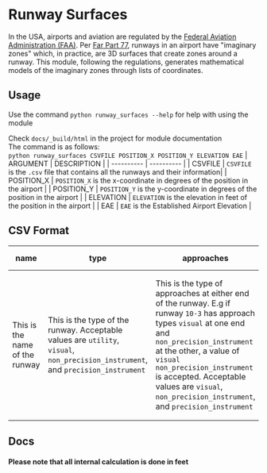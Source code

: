 # Runway Surfaces
In the USA, airports and aviation are regulated by the [Federal Aviation Administration (FAA)](https://www.faa.gov/). Per [Far Part 77](https://www.ecfr.gov/current/title-14/chapter-I/subchapter-E/part-77), runways in an airport have "imaginary zones" which, in practice, are 3D surfaces that create zones around a runway. This module, following the regulations, generates mathematical models of the imaginary zones through lists of coordinates.

## Usage
Use the command `python runway_surfaces --help` for help with using the module

Check `docs/_build/html` in the project for module documentation\
The command is as follows:\
`python runway_surfaces CSVFILE POSITION_X POSITION_Y ELEVATION EAE`
| ARGUMENT | DESCRIPTION |
| ---------- | ---------- |
| CSVFILE | `CSVFILE` is the `.csv` file that contains all the runways and their information|
| POSITION_X | `POSITION_X` is the x-coordinate in degrees of the position in the airport |
| POSITION_Y | `POSITION_Y` is the y-coordinate in degrees of the position in the airport |
| ELEVATION | `ELEVATION` is the elevation in feet of the position in the airport |
| EAE | `EAE` is the Established Airport Elevation |

## CSV Format

| name | type | approaches | coords | end names | special surface |
| ----- | ----- | ----- | ----- | ----- | ----- |
| This is the name of the runway | This is the type of the runway. Acceptable values are `utility`, `visual`, `non_precision_instrument`, and `precision_instrument` | This is the type of approaches at either end of the runway. E.g if runway `10-3` has approach types `visual` at one end and `non_precision_instrument` at the other, a value of `visual non_precision_instrument` is accepted. Acceptable values are `visual`, `non_precision_instrument`, and `precision_instrument` | The coordinates of both ends of the runway go here in the form `(x y) (x y)` | The ends of the runway should be named here in the form `end1 end2` | Per regulation, runways with specially prepared hard surfaces need to be treated differently. This value is either `true` or `false` |

## Docs

#### Please note that all internal calculation is done in feet